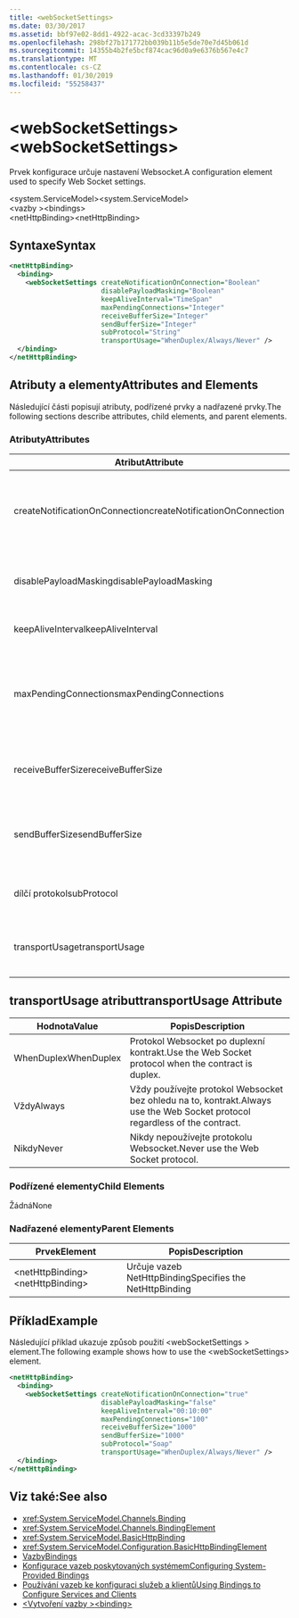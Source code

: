 ```yaml
---
title: <webSocketSettings>
ms.date: 03/30/2017
ms.assetid: bbf97e02-8dd1-4922-acac-3cd33397b249
ms.openlocfilehash: 298bf27b171772bb039b11b5e5de70e7d45b061d
ms.sourcegitcommit: 14355b4b2fe5bcf874cac96d0a9e6376b567e4c7
ms.translationtype: MT
ms.contentlocale: cs-CZ
ms.lasthandoff: 01/30/2019
ms.locfileid: "55258437"
---
```

# <a name="websocketsettings"></a><span data-ttu-id="44c49-101">\<webSocketSettings></span><span class="sxs-lookup"><span data-stu-id="44c49-101">\<webSocketSettings></span></span>
<span data-ttu-id="44c49-102">Prvek konfigurace určuje nastavení Websocket.</span><span class="sxs-lookup"><span data-stu-id="44c49-102">A configuration element used to specify Web Socket settings.</span></span>  
  
<span data-ttu-id="44c49-103">\<system.ServiceModel></span><span class="sxs-lookup"><span data-stu-id="44c49-103">\<system.ServiceModel></span></span>  
<span data-ttu-id="44c49-104">\<vazby ></span><span class="sxs-lookup"><span data-stu-id="44c49-104">\<bindings></span></span>  
<span data-ttu-id="44c49-105">\<netHttpBinding></span><span class="sxs-lookup"><span data-stu-id="44c49-105">\<netHttpBinding></span></span>  
  
## <a name="syntax"></a><span data-ttu-id="44c49-106">Syntaxe</span><span class="sxs-lookup"><span data-stu-id="44c49-106">Syntax</span></span>  
  
```xml  
<netHttpBinding>
  <binding>
    <webSocketSettings createNotificationOnConnection="Boolean"
                       disablePayloadMasking="Boolean"
                       keepAliveInterval="TimeSpan"
                       maxPendingConnections="Integer"
                       receiveBufferSize="Integer"
                       sendBufferSize="Integer"
                       subProtocol="String"
                       transportUsage="WhenDuplex/Always/Never" />
  </binding>
</netHttpBinding>
```  
  
## <a name="attributes-and-elements"></a><span data-ttu-id="44c49-107">Atributy a elementy</span><span class="sxs-lookup"><span data-stu-id="44c49-107">Attributes and Elements</span></span>  
 <span data-ttu-id="44c49-108">Následující části popisují atributy, podřízené prvky a nadřazené prvky.</span><span class="sxs-lookup"><span data-stu-id="44c49-108">The following sections describe attributes, child elements, and parent elements.</span></span>  
  
### <a name="attributes"></a><span data-ttu-id="44c49-109">Atributy</span><span class="sxs-lookup"><span data-stu-id="44c49-109">Attributes</span></span>  
  
|<span data-ttu-id="44c49-110">Atribut</span><span class="sxs-lookup"><span data-stu-id="44c49-110">Attribute</span></span>|<span data-ttu-id="44c49-111">Popis</span><span class="sxs-lookup"><span data-stu-id="44c49-111">Description</span></span>|  
|---------------|-----------------|  
|<span data-ttu-id="44c49-112">createNotificationOnConnection</span><span class="sxs-lookup"><span data-stu-id="44c49-112">createNotificationOnConnection</span></span>|<span data-ttu-id="44c49-113">Určuje, zda jsou oznámení odesílána při připojení.</span><span class="sxs-lookup"><span data-stu-id="44c49-113">Specifies whether a notification is sent upon connection.</span></span>|  
|<span data-ttu-id="44c49-114">disablePayloadMasking</span><span class="sxs-lookup"><span data-stu-id="44c49-114">disablePayloadMasking</span></span>|<span data-ttu-id="44c49-115">Určuje, zda je zakázaný maskování Websocket.</span><span class="sxs-lookup"><span data-stu-id="44c49-115">Specifies whether Web Socket masking is disabled.</span></span>|  
|<span data-ttu-id="44c49-116">keepAliveInterval</span><span class="sxs-lookup"><span data-stu-id="44c49-116">keepAliveInterval</span></span>|<span data-ttu-id="44c49-117">Určuje keep alive interval.</span><span class="sxs-lookup"><span data-stu-id="44c49-117">Specifies the keep alive interval.</span></span>|  
|<span data-ttu-id="44c49-118">maxPendingConnections</span><span class="sxs-lookup"><span data-stu-id="44c49-118">maxPendingConnections</span></span>|<span data-ttu-id="44c49-119">Určuje maximální počet připojení čeká na odeslání ve službě.</span><span class="sxs-lookup"><span data-stu-id="44c49-119">Specifies the maximum number of connections awaiting dispatch on the service.</span></span>|  
|<span data-ttu-id="44c49-120">receiveBufferSize</span><span class="sxs-lookup"><span data-stu-id="44c49-120">receiveBufferSize</span></span>|<span data-ttu-id="44c49-121">Určuje velikost vyrovnávací paměti pro příjem.</span><span class="sxs-lookup"><span data-stu-id="44c49-121">Specifies the size of the receive buffer.</span></span>|  
|<span data-ttu-id="44c49-122">sendBufferSize</span><span class="sxs-lookup"><span data-stu-id="44c49-122">sendBufferSize</span></span>|<span data-ttu-id="44c49-123">Určuje velikost vyrovnávací paměti pro odesílání.</span><span class="sxs-lookup"><span data-stu-id="44c49-123">Specifies the size of the send buffer.</span></span>|  
|<span data-ttu-id="44c49-124">dílčí protokol</span><span class="sxs-lookup"><span data-stu-id="44c49-124">subProtocol</span></span>|<span data-ttu-id="44c49-125">Určuje dílčí protokol Websocket.</span><span class="sxs-lookup"><span data-stu-id="44c49-125">Specifies the Web Socket subprotocol.</span></span>|  
|<span data-ttu-id="44c49-126">transportUsage</span><span class="sxs-lookup"><span data-stu-id="44c49-126">transportUsage</span></span>|<span data-ttu-id="44c49-127">Určuje, kdy se má použít objekty Websocket.</span><span class="sxs-lookup"><span data-stu-id="44c49-127">Specifies when to use Web Sockets.</span></span>|  
  
## <a name="transportusage-attribute"></a><span data-ttu-id="44c49-128">transportUsage atribut</span><span class="sxs-lookup"><span data-stu-id="44c49-128">transportUsage Attribute</span></span>  
  
|<span data-ttu-id="44c49-129">Hodnota</span><span class="sxs-lookup"><span data-stu-id="44c49-129">Value</span></span>|<span data-ttu-id="44c49-130">Popis</span><span class="sxs-lookup"><span data-stu-id="44c49-130">Description</span></span>|  
|-----------|-----------------|  
|<span data-ttu-id="44c49-131">WhenDuplex</span><span class="sxs-lookup"><span data-stu-id="44c49-131">WhenDuplex</span></span>|<span data-ttu-id="44c49-132">Protokol Websocket po duplexní kontrakt.</span><span class="sxs-lookup"><span data-stu-id="44c49-132">Use the Web Socket protocol when the contract is duplex.</span></span>|  
|<span data-ttu-id="44c49-133">Vždy</span><span class="sxs-lookup"><span data-stu-id="44c49-133">Always</span></span>|<span data-ttu-id="44c49-134">Vždy používejte protokol Websocket bez ohledu na to, kontrakt.</span><span class="sxs-lookup"><span data-stu-id="44c49-134">Always use the Web Socket protocol regardless of the contract.</span></span>|  
|<span data-ttu-id="44c49-135">Nikdy</span><span class="sxs-lookup"><span data-stu-id="44c49-135">Never</span></span>|<span data-ttu-id="44c49-136">Nikdy nepoužívejte protokolu Websocket.</span><span class="sxs-lookup"><span data-stu-id="44c49-136">Never use the Web Socket protocol.</span></span>|  
  
### <a name="child-elements"></a><span data-ttu-id="44c49-137">Podřízené elementy</span><span class="sxs-lookup"><span data-stu-id="44c49-137">Child Elements</span></span>  
 <span data-ttu-id="44c49-138">Žádná</span><span class="sxs-lookup"><span data-stu-id="44c49-138">None</span></span>  
  
### <a name="parent-elements"></a><span data-ttu-id="44c49-139">Nadřazené elementy</span><span class="sxs-lookup"><span data-stu-id="44c49-139">Parent Elements</span></span>  
  
|<span data-ttu-id="44c49-140">Prvek</span><span class="sxs-lookup"><span data-stu-id="44c49-140">Element</span></span>|<span data-ttu-id="44c49-141">Popis</span><span class="sxs-lookup"><span data-stu-id="44c49-141">Description</span></span>|  
|-------------|-----------------|  
|<span data-ttu-id="44c49-142">\<netHttpBinding></span><span class="sxs-lookup"><span data-stu-id="44c49-142">\<netHttpBinding></span></span>|<span data-ttu-id="44c49-143">Určuje vazeb NetHttpBinding</span><span class="sxs-lookup"><span data-stu-id="44c49-143">Specifies the NetHttpBinding</span></span>|  
  
## <a name="example"></a><span data-ttu-id="44c49-144">Příklad</span><span class="sxs-lookup"><span data-stu-id="44c49-144">Example</span></span>  
 <span data-ttu-id="44c49-145">Následující příklad ukazuje způsob použití \<webSocketSettings > element.</span><span class="sxs-lookup"><span data-stu-id="44c49-145">The following example shows how to use the \<webSocketSettings> element.</span></span>  
  
```xml  
<netHttpBinding>
  <binding>
    <webSocketSettings createNotificationOnConnection="true"
                       disablePayloadMasking="false"
                       keepAliveInterval="00:10:00"
                       maxPendingConnections="100"
                       receiveBufferSize="1000"
                       sendBufferSize="1000"
                       subProtocol="Soap"
                       transportUsage="WhenDuplex/Always/Never" />
  </binding>
</netHttpBinding>
```  
  
## <a name="see-also"></a><span data-ttu-id="44c49-146">Viz také:</span><span class="sxs-lookup"><span data-stu-id="44c49-146">See also</span></span>
- <xref:System.ServiceModel.Channels.Binding>
- <xref:System.ServiceModel.Channels.BindingElement>
- <xref:System.ServiceModel.BasicHttpBinding>
- <xref:System.ServiceModel.Configuration.BasicHttpBindingElement>
- [<span data-ttu-id="44c49-147">Vazby</span><span class="sxs-lookup"><span data-stu-id="44c49-147">Bindings</span></span>](../../../../../docs/framework/wcf/bindings.md)
- [<span data-ttu-id="44c49-148">Konfigurace vazeb poskytovaných systémem</span><span class="sxs-lookup"><span data-stu-id="44c49-148">Configuring System-Provided Bindings</span></span>](../../../../../docs/framework/wcf/feature-details/configuring-system-provided-bindings.md)
- [<span data-ttu-id="44c49-149">Používání vazeb ke konfiguraci služeb a klientů</span><span class="sxs-lookup"><span data-stu-id="44c49-149">Using Bindings to Configure Services and Clients</span></span>](../../../../../docs/framework/wcf/using-bindings-to-configure-services-and-clients.md)
- [<span data-ttu-id="44c49-150">\<Vytvoření vazby ></span><span class="sxs-lookup"><span data-stu-id="44c49-150">\<binding></span></span>](../../../../../docs/framework/misc/binding.md)
